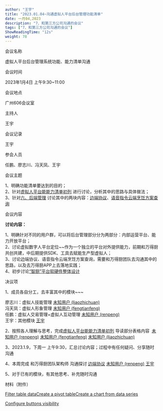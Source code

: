 ```yaml
---
author: "王宇"
title: "2023.01.04~沟通虚拟人平台后台管理功能清单"
date: 一月04,2023
description: "7、和第三方公司沟通的会议"
tags: ["7、和第三方公司沟通的会议"]
ShowReadingTime: "12s"
weight: 78
---
```

会议名称

虚拟人平台后台管理系统功能、能力清单沟通

会议时间

2023年1月4日 上午9:30~11:00

会议地点

广州606会议室

主持人

王宇

会议记录

王宇

参会人员

任鹏、廖志川、冯天凤、王宇

会议主题

1、明确功能清单要达到的目的；  
2、针对[虚拟人平台能能力清单初列](/pages/viewpage.action?pageId=91152577) 进行讨论，分析其中的思路与具体做法；  
3、针对[六、后端管理](/pages/viewpage.action?pageId=91139892) 讨论其中的两块内容：[边端协议](/pages/viewpage.action?pageId=91147553)、[语音指令云端烹饪方案查询](/pages/viewpage.action?pageId=91152352)

会议内容

**讨论内容：**

1、明确针对不同的用户群，可以将后台管理部分分为两部分：内部运营平台、能力开放平台；  
2、讨论虚拟数字人平台定位~~作为一个独立的平台对外提供能力，前期和万得厨共创共建，中后期提供SDK、工具去赋能生产型虚拟人；  
3、讨论边端协议、语音指令云端烹饪方案查询，需要和万得厨团队去沟通其中的思路，以及去万得厨APP上去落地实践；  
4、初步讨论[“智厨”平台软硬件整体设计](/pages/viewpage.action?pageId=83878001) 

决议项

1、成员各自分工，去丰富其中的模块~~~

廖志川：虚拟人技能管理 [未知用户 (liaozhichuan)](/display/~liaozhichuan)  
冯天凤：虚拟人形象管理 [未知用户 (fengtianfeng)](/display/~fengtianfeng)  
任鹏：虚拟人交易管理+虚拟人互动管理 [未知用户 (renpeng)](/display/~renpeng)  
王宇：其他模块 [王宇](/display/~wangyu)

2、按照各人理解与思考，完成[虚拟人平台能能力清单初列](/pages/viewpage.action?pageId=91152577) 导读部分表格内容  [未知用户 (renpeng)](/display/~renpeng) [未知用户 (fengtianfeng)](/display/~fengtianfeng) [未知用户 (liaozhichuan)](/display/~liaozhichuan)

3、2023.1.9，下周一 上午9:30，汇总讨论内容；过程中有任何疑问、分享随时沟通

4、本周完成 和万得厨团队架构师 沟通探讨 [边端协议](/pages/viewpage.action?pageId=91147553) [未知用户 (renpeng)](/display/~renpeng) [王宇](/display/~wangyu)

5、对于已有的模块，有其他思考、补充随时沟通

材料（附件）

  

[Filter table data]()[Create a pivot table](#)[Create a chart from data series](#)

[Configure buttons visibility](/users/tfac-settings.action)